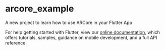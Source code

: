 # arcore_example

A new project to learn how to use ARCore in your Flutter App

For help getting started with Flutter, view our
[online documentation](https://flutter.dev/docs), which offers tutorials,
samples, guidance on mobile development, and a full API reference.
